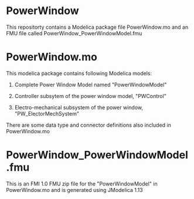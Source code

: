 PowerWindow
===========

This repositorty contains a Modelica  package file PowerWindow.mo and an FMU file called PowerWindow_PowerWindowModel.fmu


PowerWindow.mo
===============

This modelica package contains following Modelica models:

1. Complete Power Window Model named "PowerWindowModel"

2. Controller subsytem of the power window model, "PWControl"

3. Electro-mechanical subsystem of the power window, "PW_ElectorMechSystem"


There are some data type and connector definitions also included in PowerWindow.mo


PowerWindow_PowerWindowModel.fmu
===================================

This is an FMI 1.0 FMU zip file for the "PowerWindowModel" in PowerWindow.mo and is generated using JModelica 1.13
